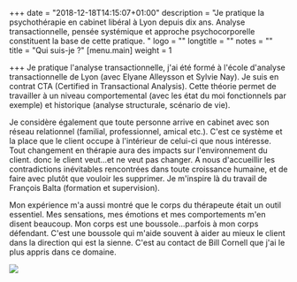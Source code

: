 +++
date = "2018-12-18T14:15:07+01:00"
description = "Je pratique la psychothérapie en cabinet libéral à Lyon depuis dix ans. Analyse transactionnelle, pensée systémique et approche psychocorporelle constituent la base de cette pratique. "
logo = ""
longtitle = ""
notes = ""
title = "Qui suis-je ?"
[menu.main]
weight = 1

+++
Je pratique l'analyse transactionnelle, j'ai été formé à l'école d'analyse transactionnelle de Lyon (avec Elyane Alleysson et Sylvie Nay). Je suis en contrat CTA (Certified in Transactional Analysis). Cette théorie permet de travailler à un niveau comportemental (avec les état du moi  fonctionnels par exemple) et historique (analyse structurale,  scénario de vie). 

Je considère également que toute personne arrive en cabinet avec son réseau relationnel (familial, professionnel, amical etc.). C'est ce système et la place que le client occupe à l'intérieur de celui-ci que nous intéresse. Tout changement en thérapie aura des impacts sur l'environnement du client.  donc le client veut...et ne veut pas changer. A nous d'accueillir   les  contradictions inévitables  rencontrées dans toute  croissance humaine, et de faire avec plutôt que vouloir les supprimer. Je m'inspire là du travail de François Balta (formation et supervision). 

Mon expérience m'a aussi montré que le corps du thérapeute était un outil essentiel. Mes sensations, mes émotions et mes comportements m'en disent beaucoup.  Mon corps est une boussole...parfois à mon corps défendant. C'est une boussole qui m'aide souvent à  aider au mieux le client dans la direction qui est la sienne. C'est au contact de Bill Cornell que j'ai le plus appris dans ce domaine. 

![](https://res.cloudinary.com/dpjfqut00/w_900/v1543473134/DSCF8639.jpg)